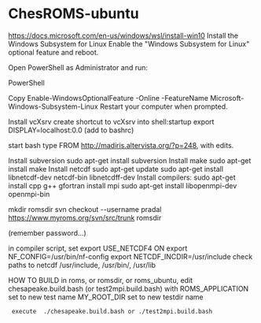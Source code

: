 # ChesROMS-ubuntu
https://docs.microsoft.com/en-us/windows/wsl/install-win10
Install the Windows Subsystem for Linux
Enable the "Windows Subsystem for Linux" optional feature and reboot.

Open PowerShell as Administrator and run:

PowerShell

Copy
Enable-WindowsOptionalFeature -Online -FeatureName Microsoft-Windows-Subsystem-Linux
Restart your computer when prompted.

Install vcXsrv
create shortcut to vcXsrv into shell:startup
export DISPLAY=localhost:0.0 (add to bashrc)

start bash
type FROM http://madiris.altervista.org/?p=248, with edits.

Install subversion
       sudo apt-get install subversion
Install make
       sudo apt-get install make
Install netcdf
       sudo apt-get update
       sudo apt-get install libnetcdf-dev netcdf-bin libnetcdff-dev
Install compilers:
       sudo apt-get install cpp g++ gfortran
install mpi
       sudo apt-get install libopenmpi-dev openmpi-bin


mkdir romsdir
svn checkout --username pradal https://www.myroms.org/svn/src/trunk romsdir

(remember password...)

in compiler script, set export USE_NETCDF4 ON
export NF_CONFIG=/usr/bin/nf-config
export NETCDF_INCDIR=/usr/include
check paths to netcdf /usr/include, /usr/bin/, /usr/lib



HOW TO BUILD
     in roms, or romsdir, or roms_ubuntu, edit chesapeake.build.bash (or test2mpi.build.bash) 
     with ROMS_APPLICATION set to new test name
     MY_ROOT_DIR set to new testdir name
          
     execute  ./chesapeake.build.bash or ./test2mpi.build.bash
     





